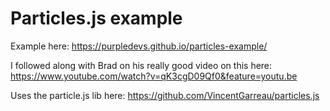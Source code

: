 # Particles.js example

Example here: https://purpledevs.github.io/particles-example/

I followed along with Brad on his really good video on this here: https://www.youtube.com/watch?v=qK3cgD09Qf0&feature=youtu.be

Uses the particle.js lib here: https://github.com/VincentGarreau/particles.js
